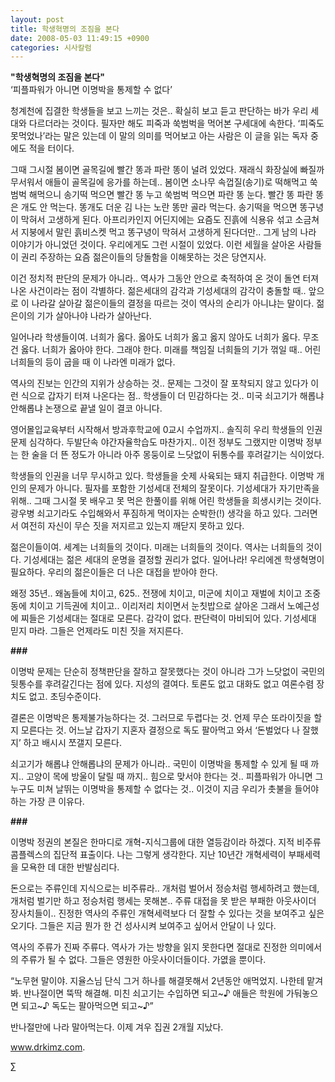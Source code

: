 ```yaml
---
layout: post
title: 학생혁명의 조짐을 본다
date: 2008-05-03 11:49:15 +0900
categories: 시사칼럼
---
```

**"학생혁명의 조짐을 본다"**  
‘피플파워가 아니면 이명박을 통제할 수 없다’

청계천에 집결한 학생들을 보고 느끼는 것은.. 확실히 보고 듣고 판단하는 바가 우리 세대와 다르더라는 것이다. 필자만 해도 피죽과 쑥범벅을 먹어본 구세대에 속한다. ‘피죽도 못먹었나’라는 말은 있는데 이 말의 의미를 먹어보고 아는 사람은 이 글을 읽는 독자 중에도 적을 터이다. 

그때 그시절 봄이면 골목길에 빨간 똥과 파란 똥이 널려 있었다. 재래식 화장실에 빠질까 무서워서 애들이 골목길에 응가를 하는데.. 봄이면 소나무 속껍질(송기)로 떡해먹고 쑥범벅 해먹으니 송기떡 먹으면 빨간 똥 누고 쑥범벅 먹으면 파란 똥 눈다. 빨간 똥 파란 똥은 개도 안 먹는다. 똥개도 더운 김 나는 노란 똥만 골라 먹는다. 송기떡을 먹으면 똥구녕이 막혀서 고생하게 된다. 아프리카인지 어딘지에는 요즘도 진흙에 식용유 섞고 소금쳐서 지붕에서 말린 흙비스켓 먹고 똥구녕이 막혀서 고생하게 된다더만.. 그게 남의 나라 이야기가 아니었던 것이다. 우리에게도 그런 시절이 있었다. 이런 세월을 살아온 사람들이 권리 주장하는 요즘 젊은이들의 당돌함을 이해못하는 것은 당연지사.

이건 정치적 판단의 문제가 아니라.. 역사가 그동안 안으로 축적하여 온 것이 돌연 터져나온 사건이라는 점이 각별하다. 젊은세대의 감각과 기성세대의 감각이 충돌할 때.. 앞으로 이 나라갈 살아갈 젊은이들의 결정을 따르는 것이 역사의 순리가 아니냐는 말이다. 젊은이의 기가 살아나야 나라가 살아난다. 

일어나라 학생들이여. 너희가 옳다. 옳아도 너희가 옳고 옳지 않아도 너희가 옳다. 무조건 옳다. 너희가 옳아야 한다. 그래야 한다. 미래를 책임질 너희들의 기가 꺾일 때.. 어린 너희들의 등이 굽을 때 이 나라엔 미래가 없다. 

역사의 진보는 인간의 지위가 상승하는 것.. 문제는 그것이 잘 포착되지 않고 있다가 이런 식으로 갑자기 터져 나온다는 점.. 학생들이 더 민감하다는 것.. 미국 쇠고기가 해롭냐 안해롭냐 논쟁으로 끝낼 일이 결코 아니다. 

영어몰입교육부터 시작해서 방과후학교에 0교시 수업까지.. 솔직히 우리 학생들의 인권문제 심각하다. 두발단속 야간자율학습도 마찬가지.. 이전 정부도 그랬지만 이명박 정부는 한 술을 더 뜬 정도가 아니라 아주 몽둥이로 느닷없이 뒤통수를 후려갈기는 식이었다. 

학생들의 인권을 너무 무시하고 있다. 학생들을 숫제 사육되는 돼지 취급한다. 이명박 개인의 문제가 아니다. 필자를 포함한 기성세대 전체의 잘못이다. 기성세대가 자기만족을 위해.. 그때 그시절 못 배우고 못 먹은 한풀이를 위해 어린 학생들을 희생시키는 것이다. 광우병 쇠고기라도 수입해와서 푸짐하게 먹이자는 순박한(!) 생각을 하고 있다. 그러면서 여전히 자신이 무슨 짓을 저지르고 있는지 깨닫지 못하고 있다.

젊은이들이여. 세계는 너희들의 것이다. 미래는 너희들의 것이다. 역사는 너희들의 것이다. 기성세대는 젊은 세대의 운명을 결정할 권리가 없다. 일어나라! 우리에겐 학생혁명이 필요하다. 우리의 젊은이들은 더 나은 대접을 받아야 한다. 

왜정 35년.. 왜놈들에 치이고, 625.. 전쟁에 치이고, 미군에 치이고 재벌에 치이고 조중동에 치이고 기득권에 치이고.. 이리저리 치이면서 눈칫밥으로 살아온 그래서 노예근성에 찌들은 기성세대는 절대로 모른다. 감각이 없다. 판단력이 마비되어 있다. 기성세대 믿지 마라. 그들은 언제라도 미친 짓을 저지른다. 

**###**

이명박 문제는 단순히 정책판단을 잘하고 잘못했다는 것이 아니라 그가 느닷없이 국민의 뒷통수를 후려갈긴다는 점에 있다. 지성의 결여다. 토론도 없고 대화도 없고 여론수렴 장치도 없고. 초딩수준이다. 

결론은 이명박은 통제불가능하다는 것. 그러므로 두렵다는 것. 언제 무슨 또라이짓을 할지 모른다는 것. 어느날 갑자기 지혼자 결정으로 독도 팔아먹고 와서 ‘돈벌었다 나 잘했지’ 하고 배시시 쪼갤지 모른다.

쇠고기가 해롭냐 안해롭냐의 문제가 아니라.. 국민이 이명박을 통제할 수 있게 될 때 까지.. 고양이 목에 방울이 달릴 때 까지.. 힘으로 맞서야 한다는 것.. 피플파워가 아니면 그 누구도 미쳐 날뛰는 이명박을 통제할 수 없다는 것.. 이것이 지금 우리가 촛불을 들어야 하는 가장 큰 이유다. 

**###**

이명박 정권의 본질은 한마디로 개혁-지식그룹에 대한 열등감이라 하겠다. 지적 비주류 콤플렉스의 집단적 표출이다. 나는 그렇게 생각한다. 지난 10년간 개혁세력이 부패세력을 모욕한 데 대한 반발심리다. 

돈으로는 주류인데 지식으로는 비주류라.. 개처럼 벌어서 정승처럼 행세하려고 했는데, 개처럼 벌기만 하고 정승처럼 행세는 못해본.. 주류 대접을 못 받은 부패한 아웃사이더 장사치들이.. 진정한 역사의 주류인 개혁세력보다 더 잘할 수 있다는 것을 보여주고 싶은 오기다. 그들은 지금 뭔가 한 건 성사시켜 보여주고 싶어서 안달이 나 있다. 

역사의 주류가 진짜 주류다. 역사가 가는 방향을 읽지 못한다면 절대로 진정한 의미에서의 주류가 될 수 없다. 그들은 영원한 아웃사이더들이다. 가엾을 뿐이다. 

“노무현 말이야. 지율스님 단식 그거 하나를 해결못해서 2년동안 애먹었지. 나한테 맡겨봐. 반나절이면 뚝딱 해결해. 미친 쇠고기는 수입하면 되고~♪ 애들은 학원에 가둬놓으면 되고~♪ 독도는 팔아먹으면 되고~♪”

반나절만에 나라 말아먹는다. 이제 겨우 집권 2개월 지났다. 

www.drkimz.com.

∑
